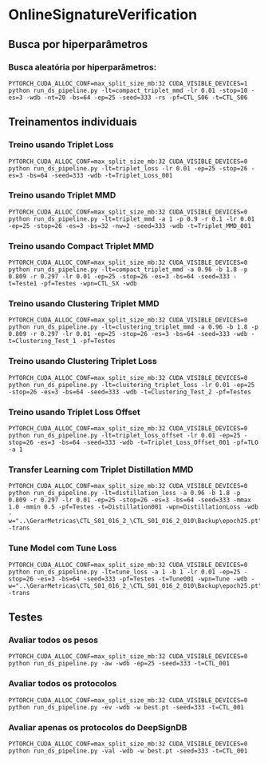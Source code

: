 # OnlineSignatureVerification

## Busca por hiperparâmetros

### Busca aleatória por hiperparâmetros:
    PYTORCH_CUDA_ALLOC_CONF=max_split_size_mb:32 CUDA_VISIBLE_DEVICES=1 python run_ds_pipeline.py -lt=compact_triplet_mmd -lr 0.01 -stop=10 -es=3 -wdb -nt=20 -bs=64 -ep=25 -seed=333 -rs -pf=CTL_S06 -t=CTL_S06

## Treinamentos individuais

### Treino usando Triplet Loss
    PYTORCH_CUDA_ALLOC_CONF=max_split_size_mb:32 CUDA_VISIBLE_DEVICES=0 python run_ds_pipeline.py -lt=triplet_loss -lr 0.01 -ep=25 -stop=26 -es=3 -bs=64 -seed=333 -wdb -t=Triplet_Loss_001

### Treino usando Triplet MMD
    PYTORCH_CUDA_ALLOC_CONF=max_split_size_mb:32 CUDA_VISIBLE_DEVICES=0 python run_ds_pipeline.py -lt=triplet_mmd -a 1 -p 0.9 -r 0.1 -lr 0.01 -ep=25 -stop=26 -es=3 -bs=32 -nw=2 -seed=333 -wdb -t=Triplet_MMD_001

### Treino usando Compact Triplet MMD
    PYTORCH_CUDA_ALLOC_CONF=max_split_size_mb:32 CUDA_VISIBLE_DEVICES=0 python run_ds_pipeline.py -lt=compact_triplet_mmd -a 0.96 -b 1.8 -p 0.809 -r 0.297 -lr 0.01 -ep=25 -stop=26 -es=3 -bs=64 -seed=333 -t=Teste1 -pf=Testes -wpn=CTL_SX -wdb

### Treino usando Clustering Triplet MMD
    PYTORCH_CUDA_ALLOC_CONF=max_split_size_mb:32 CUDA_VISIBLE_DEVICES=0 python run_ds_pipeline.py -lt=clustering_triplet_mmd -a 0.96 -b 1.8 -p 0.809 -r 0.297 -lr 0.01 -ep=25 -stop=26 -es=3 -bs=64 -seed=333 -wdb -t=Clustering_Test_1 -pf=Testes

### Treino usando Clustering Triplet Loss
    PYTORCH_CUDA_ALLOC_CONF=max_split_size_mb:32 CUDA_VISIBLE_DEVICES=0 python run_ds_pipeline.py -lt=clustering_triplet_loss -lr 0.01 -ep=25 -stop=26 -es=3 -bs=64 -seed=333 -wdb -t=Clustering_Test_2 -pf=Testes

### Treino usando Triplet Loss Offset
    PYTORCH_CUDA_ALLOC_CONF=max_split_size_mb:32 CUDA_VISIBLE_DEVICES=0 python run_ds_pipeline.py -lt=triplet_loss_offset -lr 0.01 -ep=25 -stop=26 -es=3 -bs=64 -seed=333 -wdb -t=Triplet_Loss_Offset_001 -pf=TLO -a 1

### Transfer Learning com Triplet Distillation MMD
    PYTORCH_CUDA_ALLOC_CONF=max_split_size_mb:32 CUDA_VISIBLE_DEVICES=0 python run_ds_pipeline.py -lt=distillation_loss -a 0.96 -b 1.8 -p 0.809 -r 0.297 -lr 0.01 -ep=25 -stop=26 -es=3 -bs=64 -seed=333 -mmax 1.0 -mmin 0.5 -pf=Testes -t=Distillation001 -wpn=DistillationLoss -wdb -w="..\GerarMetricas\CTL_S01_016_2_\CTL_S01_016_2_010\Backup\epoch25.pt" -trans

### Tune Model com Tune Loss
    PYTORCH_CUDA_ALLOC_CONF=max_split_size_mb:32 CUDA_VISIBLE_DEVICES=0 python run_ds_pipeline.py -lt=tune_loss -a 1 -b 1 -lr 0.01 -ep=25 -stop=26 -es=3 -bs=64 -seed=333 -pf=Testes -t=Tune001 -wpn=Tune -wdb -w="..\GerarMetricas\CTL_S01_016_2_\CTL_S01_016_2_010\Backup\epoch25.pt" -trans

## Testes

### Avaliar todos os pesos
    PYTORCH_CUDA_ALLOC_CONF=max_split_size_mb:32 CUDA_VISIBLE_DEVICES=0 python run_ds_pipeline.py -aw -wdb -ep=25 -seed=333 -t=CTL_001

### Avaliar todos os protocolos
    PYTORCH_CUDA_ALLOC_CONF=max_split_size_mb:32 CUDA_VISIBLE_DEVICES=0 python run_ds_pipeline.py -ev -wdb -w best.pt -seed=333 -t=CTL_001

### Avaliar apenas os protocolos do DeepSignDB
    PYTORCH_CUDA_ALLOC_CONF=max_split_size_mb:32 CUDA_VISIBLE_DEVICES=0 python run_ds_pipeline.py -val -wdb -w best.pt -seed=333 -t=CTL_001

